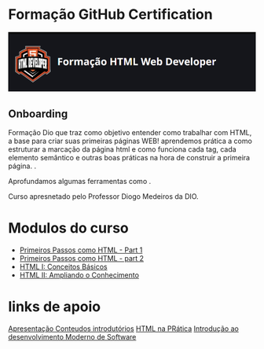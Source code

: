 # Formação GitHub Certification

![imagem apresentacao curso](./img/webdeveloper.PNG)

## Onboarding

Formação Dio que traz como objetivo entender como trabalhar com HTML, a base para criar suas primeiras páginas WEB! aprendemos prática a como estruturar a marcação da página html e como funciona cada tag, cada elemento semântico e outras boas práticas na hora de construir a primeira página. .

Aprofundamos algumas ferramentas como .

Curso apresnetado pelo Professor Diogo Medeiros da DIO.

# Modulos do curso

- [Primeiros Passos como HTML - Part 1](./Primeiros%20Passos%20com%20HTML/Historia%20da%20Internet%20copy.md)
- [Primeiros Passos como HTML - part 2](./Primeiros%20Passos%20com%20HTML/Introducao%20html%20na%20Pratica.md)
- [HTML I: Conceitos Básicos](./HTML%20I%20Coneceitos%20Basicos/README.md)
- [HTML II: Ampliando o Conhecimento](./HTML%20II%20Ampliando%20Conhecimento/README.md)

# links de apoio

[Apresentação Conteudos introdutórios](https://academiapme-my.sharepoint.com/:p:/g/personal/renato_dio_me/EWgg3UxUJt1GhLwXu6Z0L1cB7EhiHOoMQ-8vECmYXzDwYA?rtime=pDVgOzPx3Eg)
[HTML na PRática](https://academiapme-my.sharepoint.com/:p:/g/personal/renato_dio_me/EUBD7085ULpApq4i1_8fWfMBhVJQMyxt2K_d1sJOhRUN_w?e=vk37t3)
[Introdução ao desenvolvimento Moderno de Software](https://web.dio.me/course/introducao-ao-desenvolvimento-moderno-de-software/learning/43322252-a64a-4d20-999e-2cecbb32cfe1)
